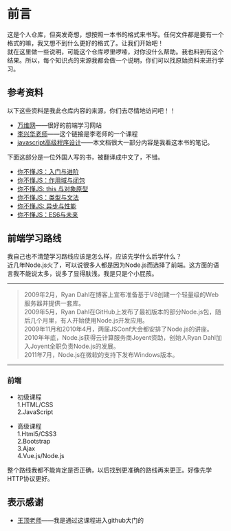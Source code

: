 # 前言  
这是个人仓库，但突发奇想，想按照一本书的格式来书写。任何文件都是要有一个格式的嘛，我又想不到什么更好的格式了。让我们开始吧！  
就在这里做一些说明，可能这个仓库啰里啰嗦，对你没什么帮助。我也料到有这个结果。所以，每个知识点的来源我都会做一个说明，你们可以找原始资料来进行学习。

## 参考资料  
以下这些资料是我此仓库内容的来源，你们去尽情地访问吧！！  
- [万维网][w3]——很好的前端学习网站  
- [李兴华老师]——这个链接是李老师的一个课程   
- [javascript高级程序设计]——本文档很大一部分内容是我看这本书的笔记。  

下面这部分是一位外国人写的书，被翻译成中文了，不错。  
- [你不懂JS：入门与进阶][1]  
- [你不懂JS：作用域与闭包][2]  
- [你不懂JS: this 与对象原型][3]
- [你不懂JS：类型与文法][4]  
- [你不懂JS: 异步与性能][5]  
- [你不懂JS：ES6与未来][6]

## 前端学习路线  
我自己也不清楚学习路线应该是怎么样，应该先学什么后学什么？  
近几年Node.js火了，可以说很多人都是因为Node.js而选择了前端。这方面的语言我不能说太多，说多了显得肤浅，我是只是个小屁孩。  

---
>2009年2月，Ryan Dahl在博客上宣布准备基于V8创建一个轻量级的Web服务器并提供一套库。  
2009年5月，Ryan Dahl在GitHub上发布了最初版本的部分Node.js包，随后几个月里，有人开始使用Node.js开发应用。   
2009年11月和2010年4月，两届JSConf大会都安排了Node.js的讲座。  
2010年年底，Node.js获得云计算服务商Joyent资助，创始人Ryan Dahl加入Joyent全职负责Node.js的发展。  
2011年7月，Node.js在微软的支持下发布Windows版本。  

---
### 前端
- 初级课程  
  1.HTML/CSS  
  2.JavaScript  
  
- 高级课程  
  1.Html5/CSS3  
  2.Bootstrap  
  3.Ajax  
  4.Vue.js/Node.js
  
整个路线我都不能肯定是否正确，以后找到更准确的路线再来更正。好像先学HTTP协议更好。
## 表示感谢  
- [王顶老师]——我是通过这课程进入github大门的





<!--文件中用到的链接-->
[w3]: http://www.w3school.com.cn
[李兴华老师]: http://edu.51cto.com/course/5821.html
[王顶老师]: http://edu.51cto.com/course/7845.html    
[javascript高级程序设计]: https://book.douban.com/subject/10546125/
[1]: https://github.com/getify/You-Dont-Know-JS/blob/1ed-zh-CN/up%20&%20going/README.md#you-dont-know-js-up--going
[2]: https://github.com/getify/You-Dont-Know-JS/blob/1ed-zh-CN/scope%20&%20closures/README.md#you-dont-know-js-scope--closures
[3]: https://github.com/getify/You-Dont-Know-JS/blob/1ed-zh-CN/this%20&%20object%20prototypes/README.md#you-dont-know-js-this--object-prototypes  
[4]: https://github.com/getify/You-Dont-Know-JS/blob/1ed-zh-CN/types%20&%20grammar/README.md#you-dont-know-js-types--grammar  
[5]: https://github.com/getify/You-Dont-Know-JS/blob/1ed-zh-CN/async%20&%20performance/README.md#you-dont-know-js-async--performance
[6]: https://github.com/getify/You-Dont-Know-JS/blob/1ed-zh-CN/es6%20&%20beyond/README.md#you-dont-know-js-es6--beyond
